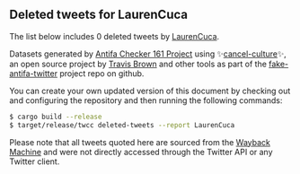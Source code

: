 ## Deleted tweets for LaurenCuca

The list below includes 0 deleted tweets by
[LaurenCuca](https://twitter.com/LaurenCuca).



Datasets generated by [Antifa Checker 161 Project](https://twitter.com/antifacheck161) using ✨[cancel-culture](https://github.com/travisbrown/cancel-culture)✨, an open source project by 
[Travis Brown](https://twitter.com/travisbrown) and other tools as part of the 
[fake-antifa-twitter](https://github.com/antifacheck161/fake-antifa-twitter) project repo on github.

You can create your own updated version of this document by checking out and configuring the
repository and then running the following commands:

```bash
$ cargo build --release
$ target/release/twcc deleted-tweets --report LaurenCuca
```

Please note that all tweets quoted here are sourced from the
[Wayback Machine](https://web.archive.org) and were not directly accessed through the Twitter API or
any Twitter client.

